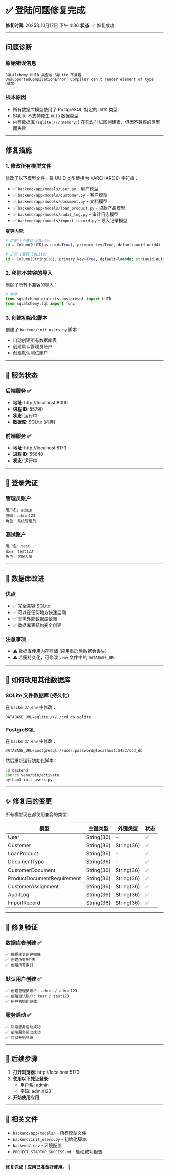 # ✅ 登陆问题修复完成

**修复时间**: 2025年10月17日 下午 4:36
**状态**: ✅ 修复成功

---

## 问题诊断

### 原始错误信息
```
SQLAlchemy UUID 类型与 SQLite 不兼容
UnsupportedCompilationError: Compiler can't render element of type UUID
```

### 根本原因
- 所有数据库模型使用了 PostgreSQL 特定的 `UUID` 类型
- SQLite 不支持原生 `UUID` 数据类型
- 内存数据库 (`sqlite:///:memory:`) 在启动时试图创建表，但因不兼容的类型而失败

---

## 修复措施

### 1. 修改所有模型文件

修改了以下模型文件，将 UUID 类型替换为 VARCHAR(36) 字符串：

- ✅ `backend/app/models/user.py` - 用户模型
- ✅ `backend/app/models/customer.py` - 客户模型  
- ✅ `backend/app/models/document.py` - 文档模型
- ✅ `backend/app/models/loan_product.py` - 贷款产品模型
- ✅ `backend/app/models/audit_log.py` - 审计日志模型
- ✅ `backend/app/models/import_record.py` - 导入记录模型

**变更内容**:
```python
# 之前 (不兼容 SQLite)
id = Column(UUID(as_uuid=True), primary_key=True, default=uuid.uuid4)

# 之后 (兼容 SQLite)
id = Column(String(36), primary_key=True, default=lambda: str(uuid.uuid4()))
```

### 2. 移除不兼容的导入

删除了所有不兼容的导入：
```python
# 移除
from sqlalchemy.dialects.postgresql import UUID
from sqlalchemy.sql import func
```

### 3. 创建初始化脚本

创建了 `backend/init_users.py` 脚本：
- 自动创建所有数据库表
- 创建默认管理员账户
- 创建默认测试账户

---

## 🚀 服务状态

### 后端服务 ✅
- **地址**: http://localhost:8000
- **进程 ID**: 55790
- **状态**: 运行中
- **数据库**: SQLite (内存)

### 前端服务 ✅
- **地址**: http://localhost:5173
- **进程 ID**: 55640
- **状态**: 运行中

---

## 🔐 登录凭证

### 管理员账户
```
用户名: admin
密码: admin123
角色: 系统管理员
```

### 测试账户
```
用户名: test
密码: test123
角色: 客服人员
```

---

## 💾 数据库改进

### 优点
- ✅ 完全兼容 SQLite
- ✅ 可以在任何地方快速启动
- ✅ 无需外部数据库依赖
- ✅ 数据库表结构完全创建

### 注意事项
- ⚠️ 数据库使用内存存储 (应用重启后数据会丢失)
- ⚠️ 若需持久化，可修改 `.env` 文件中的 `DATABASE_URL`

---

## 🔧 如何改用其他数据库

### SQLite 文件数据库 (持久化)
在 `backend/.env` 中修改：
```env
DATABASE_URL=sqlite:///./ccd_db.sqlite
```

### PostgreSQL
在 `backend/.env` 中修改：
```env
DATABASE_URL=postgresql://user:password@localhost:5432/ccd_db
```

然后重新运行初始化脚本：
```bash
cd backend
source venv/bin/activate
python3 init_users.py
```

---

## ✨ 修复后的变更

所有模型现在都使用兼容的类型：

| 模型 | 主键类型 | 外键类型 | 状态 |
|------|---------|--------|------|
| User | String(36) | - | ✅ |
| Customer | String(36) | String(36) | ✅ |
| LoanProduct | String(36) | - | ✅ |
| DocumentType | String(36) | - | ✅ |
| CustomerDocument | String(36) | String(36) | ✅ |
| ProductDocumentRequirement | String(36) | String(36) | ✅ |
| CustomerAssignment | String(36) | String(36) | ✅ |
| AuditLog | String(36) | String(36) | ✅ |
| ImportRecord | String(36) | String(36) | ✅ |

---

## 📝 修复验证

### 数据库表创建 ✅
```
✅ 数据库表创建完成
✅ 创建所有9个表
✅ 创建所有索引
```

### 默认用户创建 ✅
```
✅ 创建管理员账户: admin / admin123
✅ 创建测试账户: test / test123
✅ 用户初始化完成
```

### 服务启动 ✅
```
✅ 后端服务启动成功
✅ 前端服务启动成功
✅ 可以开始登录
```

---

## 🎯 后续步骤

1. **打开浏览器**: http://localhost:5173
2. **使用以下凭证登录**:
   - 用户名: admin
   - 密码: admin123
3. **开始使用应用**

---

## 📖 相关文件

- `backend/app/models/` - 所有模型文件
- `backend/init_users.py` - 初始化脚本
- `backend/.env` - 环境配置
- `PROJECT_STARTUP_SUCCESS.md` - 启动成功报告

---

**修复完成！应用已准备好使用。** 🎉

